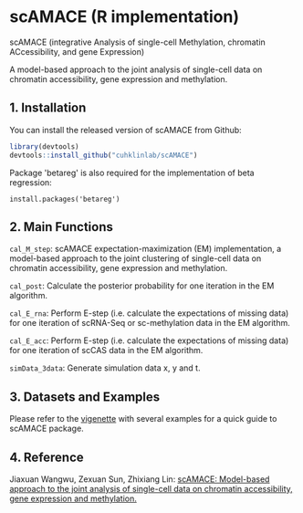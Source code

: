 
# scAMACE (R implementation)

scAMACE (integrative Analysis of single-cell Methylation, chromatin ACcessibility, and gene Expression)

A model-based approach to the joint analysis of single-cell data on chromatin accessibility, gene expression and methylation.

## 1. Installation

You can install the released version of scAMACE from Github:

``` r
library(devtools)
devtools::install_github("cuhklinlab/scAMACE")
```

Package 'betareg' is also required for the implementation of beta regression:

```{r}
install.packages('betareg')
```


## 2. Main Functions

`cal_M_step`: scAMACE expectation-maximization (EM) implementation, a model-based approach to the joint clustering of single-cell data on chromatin accessibility, gene expression and methylation.

`cal_post`: Calculate the posterior probability for one iteration in the EM algorithm.

`cal_E_rna`: Perform E-step (i.e. calculate the expectations of missing data) for one iteration of scRNA-Seq or sc-methylation data in the EM algorithm.

`cal_E_acc`: Perform E-step (i.e. calculate the expectations of missing data) for one iteration of scCAS data in the EM algorithm.

`simData_3data`: Generate simulation data x, y and t.

## 3. Datasets and Examples

Please refer to the [vigenette](https://github.com/cuhklinlab/scAMACE/blob/main/vignette/vignette.md) with several examples for a quick guide to scAMACE package.

## 4. Reference
Jiaxuan Wangwu, Zexuan Sun, Zhixiang Lin: [scAMACE: Model-based approach to the joint analysis of single-cell data on chromatin accessibility, gene expression and methylation.](https://www.biorxiv.org/content/10.1101/2021.03.29.437485v1)

